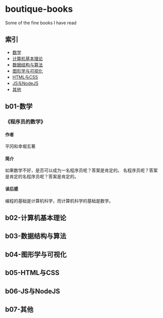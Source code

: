 # boutique-books

Some of the fine books I have read

## 索引

- [数学](#b01-数学)
- [计算机基本理论](#b02-计算机基本理论)
- [数据结构与算法](#b03-数据结构与算法)
- [图形学与可视化](#b04-图形学与可视化)
- [HTML与CSS](#b05-HTML与CSS)
- [JS与NodeJS](#b06-JS与NodeJS)
- [其他](#b07-其他)

## b01-数学

### 《程序员的数学》

#### 作者

平冈和幸堀玄著

#### 简介

如果数学不好，是否可以成为一名程序员呢？答案是肯定的。
名程序员呢？答案是肯定的名程序员呢？答案是肯定的。

#### 读后感

编程的基础是计算机科学，而计算机科学的基础是数学。

## b02-计算机基本理论

## b03-数据结构与算法

## b04-图形学与可视化

## b05-HTML与CSS

## b06-JS与NodeJS

## b07-其他
